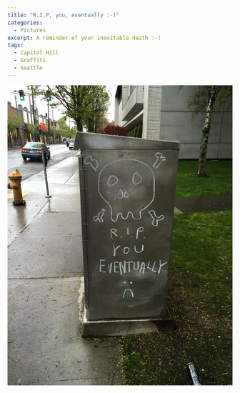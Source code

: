 ```yaml
---
title: "R.I.P, you, eventually :-("
categories:
  - Pictures
excerpt: A reminder of your inevitable death :-(
tags:
  - Capitol Hill
  - Graffiti
  - Seattle
---
```


![Someone has marked up a metal box with a reminder of your inevitable death.](/assets/images/2015/2015-04-11-rip-you-eventually.jpg)